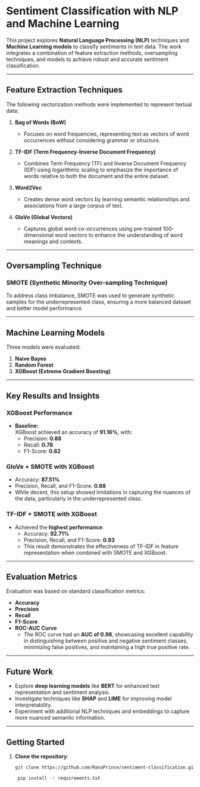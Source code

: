 # Sentiment Classification with NLP and Machine Learning

This project explores **Natural Language Processing (NLP)** techniques and **Machine Learning models** to classify sentiments in text data. The work integrates a combination of feature extraction methods, oversampling techniques, and models to achieve robust and accurate sentiment classification.

---

## **Feature Extraction Techniques**
The following vectorization methods were implemented to represent textual data:

1. **Bag of Words (BoW)**  
   - Focuses on word frequencies, representing text as vectors of word occurrences without considering grammar or structure.

2. **TF-IDF (Term Frequency-Inverse Document Frequency)**  
   - Combines Term Frequency (TF) and Inverse Document Frequency (IDF) using logarithmic scaling to emphasize the importance of words relative to both the document and the entire dataset.

3. **Word2Vec**  
   - Creates dense word vectors by learning semantic relationships and associations from a large corpus of text.

4. **GloVe (Global Vectors)**  
   - Captures global word co-occurrences using pre-trained 100-dimensional word vectors to enhance the understanding of word meanings and contexts.

---

## **Oversampling Technique**
### **SMOTE (Synthetic Minority Over-sampling Technique)**  
To address class imbalance, SMOTE was used to generate synthetic samples for the underrepresented class, ensuring a more balanced dataset and better model performance.

---

## **Machine Learning Models**
Three models were evaluated:
1. **Naive Bayes**
2. **Random Forest**
3. **XGBoost (Extreme Gradient Boosting)**

---

## **Key Results and Insights**

### **XGBoost Performance**
- **Baseline:**  
  XGBoost achieved an accuracy of **91.16%**, with:
  - Precision: **0.88**
  - Recall: **0.78**
  - F1-Score: **0.82**

### **GloVe + SMOTE with XGBoost**
- Accuracy: **87.51%**
- Precision, Recall, and F1-Score: **0.88**
- While decent, this setup showed limitations in capturing the nuances of the data, particularly in the underrepresented class.

### **TF-IDF + SMOTE with XGBoost**
- Achieved the **highest performance**:
  - Accuracy: **92.71%**
  - Precision, Recall, and F1-Score: **0.93**
  - This result demonstrates the effectiveness of TF-IDF in feature representation when combined with SMOTE and XGBoost.

---

## **Evaluation Metrics**
Evaluation was based on standard classification metrics:
- **Accuracy**
- **Precision**
- **Recall**
- **F1-Score**
- **ROC-AUC Curve**  
  - The ROC curve had an **AUC of 0.98**, showcasing excellent capability in distinguishing between positive and negative sentiment classes, minimizing false positives, and maintaining a high true positive rate.

---

## **Future Work**
- Explore **deep learning models** like **BERT** for enhanced text representation and sentiment analysis.
- Investigate techniques like **SHAP** and **LIME** for improving model interpretability.
- Experiment with additional NLP techniques and embeddings to capture more nuanced semantic information.

---

## **Getting Started**

1. **Clone the repository**:
   ```bash
   git clone https://github.com/RanaPrince/sentiment-classification.git

    pip install -r requirements.txt
